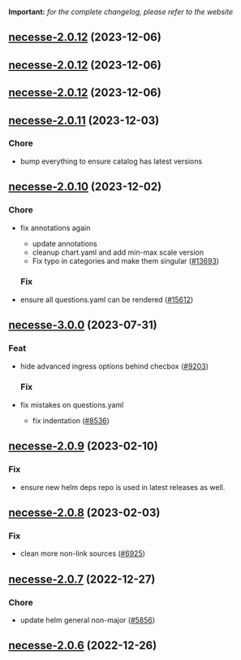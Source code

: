 **Important:**
*for the complete changelog, please refer to the website*





## [necesse-2.0.12](https://github.com/truecharts/charts/compare/necesse-2.0.11...necesse-2.0.12) (2023-12-06)




## [necesse-2.0.12](https://github.com/truecharts/charts/compare/necesse-2.0.11...necesse-2.0.12) (2023-12-06)




## [necesse-2.0.12](https://github.com/truecharts/charts/compare/necesse-2.0.11...necesse-2.0.12) (2023-12-06)




## [necesse-2.0.11](https://github.com/truecharts/charts/compare/necesse-2.0.10...necesse-2.0.11) (2023-12-03)

### Chore

- bump everything to ensure catalog has latest versions
  
  


## [necesse-2.0.10](https://github.com/truecharts/charts/compare/necesse-3.0.0...necesse-2.0.10) (2023-12-02)

### Chore

- fix annotations again
  - update annotations
  - cleanup chart.yaml and add min-max scale version
  - Fix typo in categories and make them singular ([#13693](https://github.com/truecharts/charts/issues/13693))
  
  ### Fix

- ensure all questions.yaml can be rendered ([#15612](https://github.com/truecharts/charts/issues/15612))
  
  











## [necesse-3.0.0](https://github.com/truecharts/charts/compare/necesse-2.0.9...necesse-3.0.0) (2023-07-31)

### Feat

- hide advanced ingress options behind checbox ([#9203](https://github.com/truecharts/charts/issues/9203))
  
  ### Fix

- fix mistakes on questions.yaml
  - fix indentation ([#8536](https://github.com/truecharts/charts/issues/8536))
  
  


## [necesse-2.0.9](https://github.com/truecharts/charts/compare/necesse-2.0.8...necesse-2.0.9) (2023-02-10)

### Fix

- ensure new helm deps repo is used in latest releases as well.
  
  


## [necesse-2.0.8](https://github.com/truecharts/charts/compare/necesse-2.0.7...necesse-2.0.8) (2023-02-03)

### Fix

-  clean more non-link sources ([#6925](https://github.com/truecharts/charts/issues/6925))
  
  


## [necesse-2.0.7](https://github.com/truecharts/charts/compare/necesse-2.0.6...necesse-2.0.7) (2022-12-27)

### Chore

- update helm general non-major ([#5856](https://github.com/truecharts/charts/issues/5856))
  
  


## [necesse-2.0.6](https://github.com/truecharts/charts/compare/necesse-2.0.5...necesse-2.0.6) (2022-12-26)


